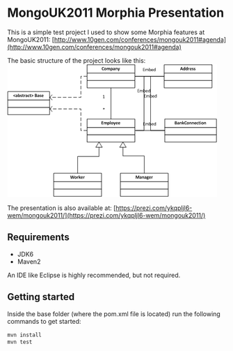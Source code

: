 # MongoUK2011 Morphia Presentation

This is a simple test project I used to show some Morphia features at MongoUK2011: [http://www.10gen.com/conferences/mongouk2011#agenda](http://www.10gen.com/conferences/mongouk2011#agenda)

The basic structure of the project looks like this: ![Code diagram](diagram.png)

The presentation is also available at: [https://prezi.com/ykqpljl6-wem/mongouk2011/](https://prezi.com/ykqpljl6-wem/mongouk2011/)


## Requirements

*   JDK6
*   Maven2

An IDE like Eclipse is highly recommended, but not required.


## Getting started

Inside the base folder (where the pom.xml file is located) run the following commands to get started:

    mvn install
    mvn test